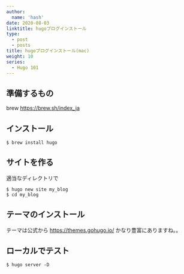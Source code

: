 ```yaml
---
author:
  name: 'hash'
date: 2020-08-03
linktitle: hugoブログインストール
type:
  - post
  - posts
title: hugoブログインストール(mac)
weight: 10
series:
  - Hugo 101
---
```


## 準備するもの

brew
https://brew.sh/index_ja

## インストール

```
$ brew install hugo
```

## サイトを作る

適当なディレクトリで

```
$ hugo new site my_blog
$ cd my_blog
```

## テーマのインストール

テーマは公式から
https://themes.gohugo.io/
かなり豊富にありますね。。

## ローカルでテスト

```
$ hugo server -D
```
